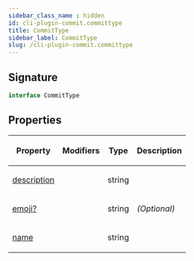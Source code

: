 ```yaml
---
sidebar_class_name : hidden
id: cli-plugin-commit.committype
title: CommitType
sidebar_label: CommitType
slug: /cli-plugin-commit.committype
---
```






## Signature

```typescript
interface CommitType 
```

## Properties

<table><thead><tr><th>

Property


</th><th>

Modifiers


</th><th>

Type


</th><th>

Description


</th></tr></thead>
<tbody><tr><td>

[description](./cli-plugin-commit.committype.description)


</td><td>


</td><td>

string


</td><td>


</td></tr>
<tr><td>

[emoji?](./cli-plugin-commit.committype.emoji)


</td><td>


</td><td>

string


</td><td>

_(Optional)_


</td></tr>
<tr><td>

[name](./cli-plugin-commit.committype.name)


</td><td>


</td><td>

string


</td><td>


</td></tr>
</tbody></table>
